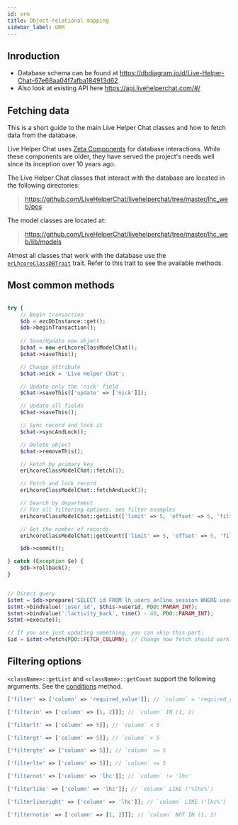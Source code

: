```yaml
---
id: orm
title: Object-relational mapping
sidebar_label: ORM
---
```


## Inroduction

 * Database schema can be found at https://dbdiagram.io/d/Live-Helper-Chat-67e68aa04f7afba184913d62
 * Also look at existing API here https://api.livehelperchat.com/#/

## Fetching data

This is a short guide to the main Live Helper Chat classes and how to fetch data from the database.

Live Helper Chat uses [Zeta Components](http://zetacomponents.org/documentation/trunk/Database/tutorial.html) for database interactions. While these components are older, they have served the project's needs well since its inception over 10 years ago.

The Live Helper Chat classes that interact with the database are located in the following directories:

> https://github.com/LiveHelperChat/livehelperchat/tree/master/lhc_web/pos

The model classes are located at:

> https://github.com/LiveHelperChat/livehelperchat/tree/master/lhc_web/lib/models

Almost all classes that work with the database use the [`erLhcoreClassDBTrait`](https://github.com/LiveHelperChat/livehelperchat/blob/master/lhc_web/lib/core/lhcore/lhdbtrait.php) trait. Refer to this trait to see the available methods.


## Most common methods

```php

try {
    // Begin transaction
    $db = ezcDbInstance::get();
    $db->beginTransaction();
        
    // Save/Update new object
    $chat = new erLhcoreClassModelChat();
    $chat->saveThis();

    // Change attribute
    $chat->nick = 'Live Helper Chat';

    // Update only the 'nick' field
    $Chat->saveThis(['update' => ['nick']]);

    // Update all fields
    $Chat->saveThis();

    // Sync record and lock it
    $chat->syncAndLock();

    // Delete object
    $chat->removeThis();

    // Fetch by primary key
    erLhcoreClassModelChat::fetch(1);

    // Fetch and lock record
    erLhcoreClassModelChat::fetchAndLock(1);

    // Search by department
    // For all filtering options, see filter examples
    erLhcoreClassModelChat::getList(['limit' => 5, 'offset' => 5, 'filter' => ['dep_id' => 5]]);

    // Get the number of records
    erLhcoreClassModelChat::getCount(['limit' => 5, 'offset' => 5, 'filter' => ['dep_id' => 5]]);

    $db->commit();

} catch (Exception $e) {
    $db->rollback();
}


// Direct query
$stmt = $db->prepare('SELECT id FROM lh_users_online_session WHERE user_id = :user_id AND lactivity > :lactivity_back');
$stmt->bindValue(':user_id', $this->userid, PDO::PARAM_INT);
$stmt->bindValue(':lactivity_back', time() - 40, PDO::PARAM_INT);
$stmt->execute();

// If you are just updating something, you can skip this part.
$id = $stmt->fetch(PDO::FETCH_COLUMN); // Change how fetch should work.

```

## Filtering options

`<className>::getList` and `<className>::getCount` support the following arguments. See the [conditions](https://github.com/LiveHelperChat/livehelperchat/blob/master/lhc_web/lib/core/lhcore/lhdbtrait.php#L352) method.

```php
['filter' => ['column' => 'required_value']]; // `column` = 'required_value'

['filterin' => ['column' => [1, 2]]]; // `column` IN (1, 2)

['filterlt' => ['column' => 5]]; // `column` < 5

['filtergt' => ['column' => 5]]; // `column` > 5

['filtergte' => ['column' => 5]]; // `column` >= 5

['filterlte' => ['column' => 5]]; // `column` <= 5

['filternot' => ['column' => 'lhc']]; // `column` != 'lhc'

['filterlike' => ['column' => 'lhc']]; // `column` LIKE ('%lhc%')

['filterlikeright' => ['column' => 'lhc']]; // `column` LIKE ('lhc%')

['filternotin' => ['column' => [1, 2]]]; // `column` NOT IN (1, 2)

```
